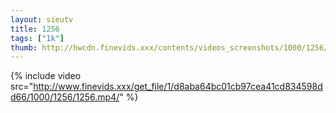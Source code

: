```yaml
--- 
layout: sieutv
title: 1256
tags: ["1k"]
thumb: http://hwcdn.finevids.xxx/contents/videos_screenshots/1000/1256/preview.mp4.jpg
---
```

{% include video src="http://www.finevids.xxx/get_file/1/d8aba64bc01cb97cea41cd834598dd66/1000/1256/1256.mp4/" %} 
